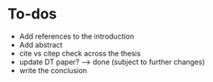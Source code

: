 # To-dos

- Add references to the introduction
- Add abstract
- cite vs citep check across the thesis
- update DT paper? --> done (subject to further changes)
- write the conclusion
